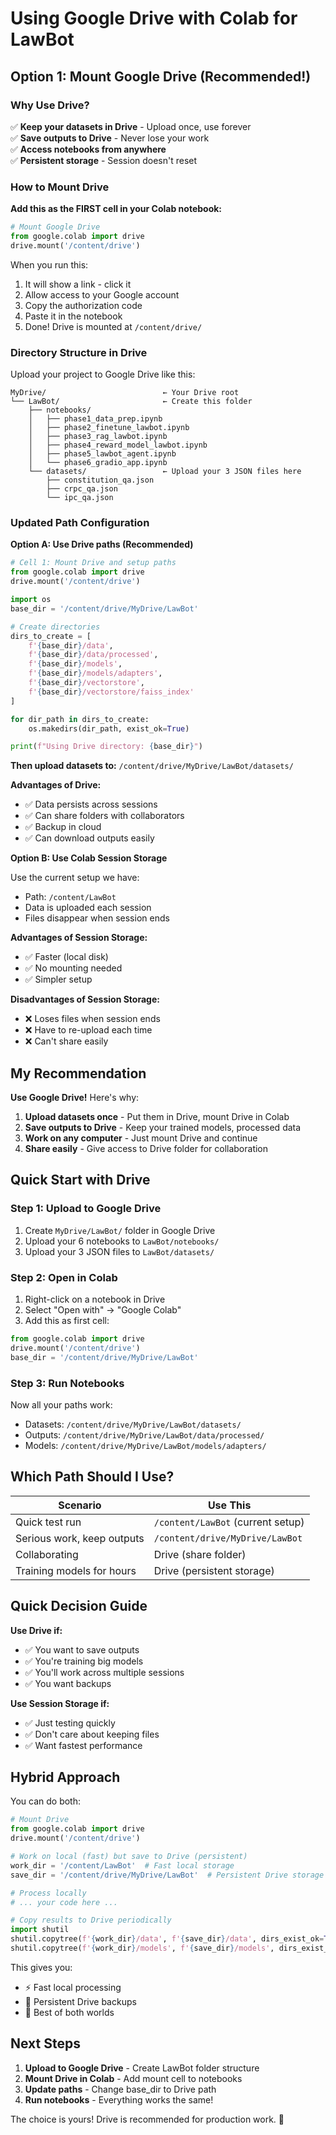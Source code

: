 # Using Google Drive with Colab for LawBot

## Option 1: Mount Google Drive (Recommended!)

### Why Use Drive?
✅ **Keep your datasets in Drive** - Upload once, use forever  
✅ **Save outputs to Drive** - Never lose your work  
✅ **Access notebooks from anywhere**  
✅ **Persistent storage** - Session doesn't reset  

### How to Mount Drive

**Add this as the FIRST cell in your Colab notebook:**

```python
# Mount Google Drive
from google.colab import drive
drive.mount('/content/drive')
```

When you run this:
1. It will show a link - click it
2. Allow access to your Google account
3. Copy the authorization code
4. Paste it in the notebook
5. Done! Drive is mounted at `/content/drive/`

### Directory Structure in Drive

Upload your project to Google Drive like this:

```
MyDrive/                          ← Your Drive root
└── LawBot/                       ← Create this folder
    ├── notebooks/
    │   ├── phase1_data_prep.ipynb
    │   ├── phase2_finetune_lawbot.ipynb
    │   ├── phase3_rag_lawbot.ipynb
    │   ├── phase4_reward_model_lawbot.ipynb
    │   ├── phase5_lawbot_agent.ipynb
    │   └── phase6_gradio_app.ipynb
    └── datasets/                 ← Upload your 3 JSON files here
        ├── constitution_qa.json
        ├── crpc_qa.json
        └── ipc_qa.json
```

### Updated Path Configuration

**Option A: Use Drive paths (Recommended)**

```python
# Cell 1: Mount Drive and setup paths
from google.colab import drive
drive.mount('/content/drive')

import os
base_dir = '/content/drive/MyDrive/LawBot'

# Create directories
dirs_to_create = [
    f'{base_dir}/data',
    f'{base_dir}/data/processed',
    f'{base_dir}/models',
    f'{base_dir}/models/adapters',
    f'{base_dir}/vectorstore',
    f'{base_dir}/vectorstore/faiss_index'
]

for dir_path in dirs_to_create:
    os.makedirs(dir_path, exist_ok=True)

print(f"Using Drive directory: {base_dir}")
```

**Then upload datasets to:** `/content/drive/MyDrive/LawBot/datasets/`

**Advantages of Drive:**
- ✅ Data persists across sessions
- ✅ Can share folders with collaborators
- ✅ Backup in cloud
- ✅ Can download outputs easily

**Option B: Use Colab Session Storage**

Use the current setup we have:
- Path: `/content/LawBot`
- Data is uploaded each session
- Files disappear when session ends

**Advantages of Session Storage:**
- ✅ Faster (local disk)
- ✅ No mounting needed
- ✅ Simpler setup

**Disadvantages of Session Storage:**
- ❌ Loses files when session ends
- ❌ Have to re-upload each time
- ❌ Can't share easily

## My Recommendation

**Use Google Drive!** Here's why:

1. **Upload datasets once** - Put them in Drive, mount Drive in Colab
2. **Save outputs to Drive** - Keep your trained models, processed data
3. **Work on any computer** - Just mount Drive and continue
4. **Share easily** - Give access to Drive folder for collaboration

## Quick Start with Drive

### Step 1: Upload to Google Drive
1. Create `MyDrive/LawBot/` folder in Google Drive
2. Upload your 6 notebooks to `LawBot/notebooks/` 
3. Upload your 3 JSON files to `LawBot/datasets/`

### Step 2: Open in Colab
1. Right-click on a notebook in Drive
2. Select "Open with" → "Google Colab"
3. Add this as first cell:

```python
from google.colab import drive
drive.mount('/content/drive')
base_dir = '/content/drive/MyDrive/LawBot'
```

### Step 3: Run Notebooks
Now all your paths work:
- Datasets: `/content/drive/MyDrive/LawBot/datasets/`
- Outputs: `/content/drive/MyDrive/LawBot/data/processed/`
- Models: `/content/drive/MyDrive/LawBot/models/adapters/`

## Which Path Should I Use?

| Scenario | Use This |
|----------|----------|
| Quick test run | `/content/LawBot` (current setup) |
| Serious work, keep outputs | `/content/drive/MyDrive/LawBot` |
| Collaborating | Drive (share folder) |
| Training models for hours | Drive (persistent storage) |

## Quick Decision Guide

**Use Drive if:**
- ✅ You want to save outputs
- ✅ You're training big models
- ✅ You'll work across multiple sessions
- ✅ You want backups

**Use Session Storage if:**
- ✅ Just testing quickly
- ✅ Don't care about keeping files
- ✅ Want fastest performance

## Hybrid Approach

You can do both:

```python
# Mount Drive
from google.colab import drive
drive.mount('/content/drive')

# Work on local (fast) but save to Drive (persistent)
work_dir = '/content/LawBot'  # Fast local storage
save_dir = '/content/drive/MyDrive/LawBot'  # Persistent Drive storage

# Process locally
# ... your code here ...

# Copy results to Drive periodically
import shutil
shutil.copytree(f'{work_dir}/data', f'{save_dir}/data', dirs_exist_ok=True)
shutil.copytree(f'{work_dir}/models', f'{save_dir}/models', dirs_exist_ok=True)
```

This gives you:
- ⚡ Fast local processing
- 💾 Persistent Drive backups
- 🔄 Best of both worlds

## Next Steps

1. **Upload to Google Drive** - Create LawBot folder structure
2. **Mount Drive in Colab** - Add mount cell to notebooks
3. **Update paths** - Change base_dir to Drive path
4. **Run notebooks** - Everything works the same!

The choice is yours! Drive is recommended for production work. 🚀

